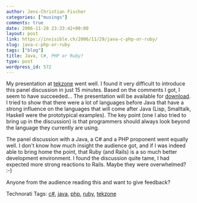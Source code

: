 ```yaml
---
author: Jens-Christian Fischer
categories: ["musings"]
comments: true
date: 2006-11-28 23:33:42+00:00
layout: post
link: https://invisible.ch/2006/11/29/java-c-php-or-ruby/
slug: java-c-php-or-ruby
tags: ["blog"]
title: Java, C#, PHP or Ruby?
type: post
wordpress_id: 572
---
```


My presentation at [tekzone][1] went well. I found it very difficult to introduce this panel discussion in just 15 minutes. Based on the comments I got, I seem to have succeeded... The presentation will be available for [download][2]. I tried to show that there were a lot of languages before Java that have a strong influence on the languages that will come after Java (Lisp, Smalltalk, Haskell were the prototypical examples). The key point (one I also tried to bring up in the discussion) is that programmers should always look beyond the language they currently are using. 

The panel discussion with a Java, a C# and a PHP proponent went equally well. I don't know how much insight the audience got, and if I was indeed able to bring home the point, that Ruby (and Rails) is a so much better development environment. I found the discussion quite tame, I had expected more strong reactions to Rails. Maybe they were overwhelmed? :-)

Anyone from the audience reading this and want to give feedback?


[1]: https://www.tekzone.ch
[2]: https://www.tekzone.ch/downloads/index.html


Technorati Tags: [c#](https://www.technorati.com/tag/c#), [java](https://www.technorati.com/tag/java), [php](https://www.technorati.com/tag/php), [ruby](https://www.technorati.com/tag/ruby), [tekzone](https://www.technorati.com/tag/tekzone)

